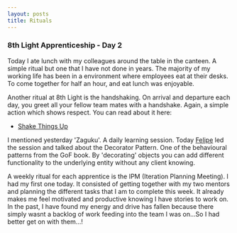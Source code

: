 ```yaml
---
layout: posts
title: Rituals
---
```

### 8th Light Apprenticeship - Day 2

Today I ate lunch with my colleagues around the table in the canteen. A simple ritual but one that I have not done in years. The majority of my working life has been in a environment where employees eat at their desks. To come together for half an hour, and eat lunch was enjoyable.

<!--break-->

Another ritual at 8th Light is the handshaking. On arrival and departure each day, you greet all your fellow team mates with a handshake. Again, a simple action which shows respect. You can read about it here: 

- [Shake Things Up](https://blog.8thlight.com/doug-bradbury/2007/07/19/shake-things-up.html)

I mentioned yesterday 'Zaguku'. A daily learning session. Today [Felipe](http://www.twitter.com/felipesere) led the session and talked about the Decorator Pattern. One of the behavioural patterns from the GoF book. By 'decorating' objects you can add different functionality to the underlying entity without any client knowing. 

A weekly ritual for each apprentice is the IPM (Iteration Planning Meeting). I had my first one today. It consisted of getting together with my two mentors and planning the different tasks that I am to complete this week. It already makes me feel motivated and productive knowing I have stories to work on. In the past, I have found my energy and drive has fallen because there simply wasnt a backlog of work feeding into the team I was on...So I had better get on with them...!

